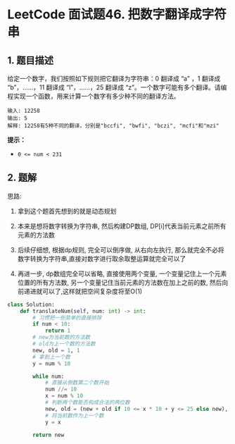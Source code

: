 # LeetCode 面试题46. 把数字翻译成字符串

## 1. 题目描述

给定一个数字，我们按照如下规则把它翻译为字符串：0 翻译成 “a” ，1 翻译成 “b”，……，11 翻译成 “l”，……，25 翻译成 “z”。一个数字可能有多个翻译。请编程实现一个函数，用来计算一个数字有多少种不同的翻译方法。

```
输入: 12258
输出: 5
解释: 12258有5种不同的翻译，分别是"bccfi", "bwfi", "bczi", "mcfi"和"mzi"
```

**提示：**

- `0 <= num < 231`

## 2. 题解

思路: 

1. 拿到这个题首先想到的就是动态规划

2. 本来是想将数字转换为字符串, 然后构建DP数组, DP[i]代表当前元素之前所有元素的方法数

3. 后续仔细想, 根据dp规则, 完全可以倒序做, 从右向左执行, 那么就完全不必将数字转换为字符串,直接对数字进行取余取整运算就完全可以了
4. 再进一步, dp数组完全可以省略, 直接使用两个变量, 一个变量记住上一个元素位置的所有方法数, 另一个变量记住当前元素的方法数在加上之前的数, 然后向前递进就可以了,这样就把空间复杂度将至O(1)

```python
class Solution:
    def translateNum(self, num: int) -> int:
        # 习惯把一些简单的直接排除
        if num < 10:
            return 1
        # new为当前数的方法数
        # old为上一个数的方法数
        new, old = 1, 1
        # 拿到上一个数
        y = num % 10

        while num:
            # 直接从倒数第二个数开始
            num //= 10
            x = num % 10
            # 判断两个数能否构成合法的两位数
            new, old = (new + old if 10 <= x * 10 + y <= 25 else new), new
            # 将当前数作为上一个数
            y = x
            
        return new
```


